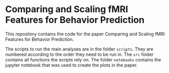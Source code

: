 # Comparing and Scaling fMRI Features for Behavior Prediction

This repository contains the code for the paper Comparing and Scaling fMRI Features for Behavior Prediction.

The scripts to run the main analyses are in the folder `scripts`. They are numbered according to the order they need to be run in. The `src` folder contains all functions the scripts rely on. The folder `notebooks` contains the jupyter notebook that was used to create the plots in the paper.
